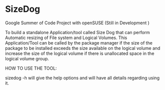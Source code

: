 SizeDog
=======

Google Summer of Code Project with openSUSE (Still in Development )

To build a standalone Application/tool called Size Dog that can perform Automatic resizing of File system and Logical Volumes. This Application/Tool can be called by the package manager if the size of the package to be installed exceeds the size available on the logical volume and increase the size of the logical volume if there is unallocated space in the logical volume group.

HOW TO USE THE TOOL:

sizedog -h	will give the help options and will have all details regarding using it.

